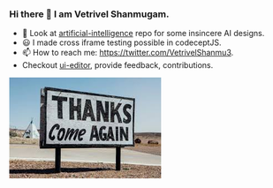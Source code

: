 ### Hi there 👋 I am Vetrivel Shanmugam.

- 🌱 Look at [artificial-intelligence](https://github.com/imvetri/artificial-intelligence) repo for some insincere AI designs.
- 😃 I made cross iframe testing possible in codeceptJS.
- 📫 How to reach me: https://twitter.com/VetrivelShanmu3.
- Checkout [ui-editor](https://github.com/imvetri/ui-editor), provide feedback, contributions.



![](https://github.com/imvetri/imvetri/blob/master/download.jpeg)

